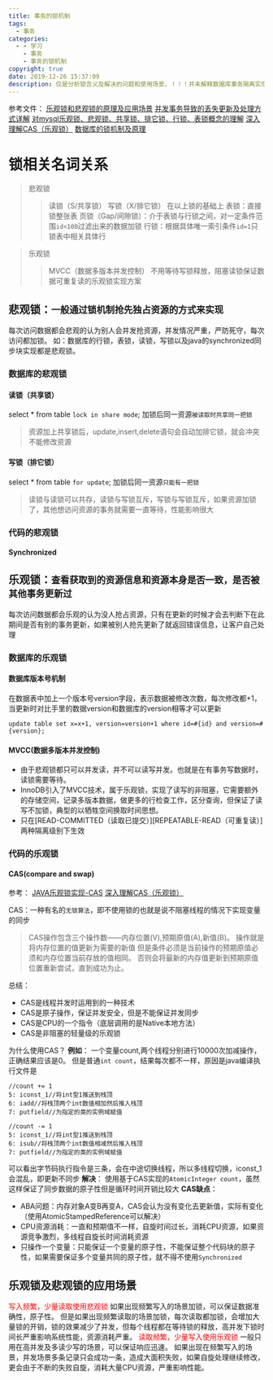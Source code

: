 ```yaml
---
title: 事务的锁机制
tags:
  - 事务
categories:
  - - 学习
    - 事务
    - 事务的锁机制
copyright: true
date: 2019-12-26 15:37:09
description: 仅是分析锁含义及解决的问题和使用场景，！！！并未解释数据库事务隔离实现的详细原理！！！
---
```


参考文件：
[乐观锁和悲观锁的原理及应用场景](https://blog.csdn.net/Michaeles/article/details/86222520)
[并发事务导致的丢失更新及处理方式详解](https://blog.csdn.net/qq_39445473/article/details/90488673)
[对mysql乐观锁、悲观锁、共享锁、排它锁、行锁、表锁概念的理解](https://blog.csdn.net/puhaiyang/article/details/72284702)
[深入理解CAS（乐观锁）](https://www.jianshu.com/p/db5c964a61ee)
[数据库的锁机制及原理](https://blog.csdn.net/C_J33/article/details/79487941)
# 锁相关名词关系
>悲观锁
>>  读锁（S/共享锁）
  写锁（X/排它锁）
  在以上锁的基础上
    表锁：直接锁整张表
    页锁（Gap/间隙锁）：介于表锁与行锁之间，对一定条件范围`id<100`过滤出来的数据加锁
    行锁：根据具体唯一索引条件`id=1`只锁表中相关具体行
    
>乐观锁
>> MVCC（数据多版本并发控制）
  不用等待写锁释放，阻塞读锁保证数据可重复读的乐观锁实现方案
    
## 悲观锁：`一般通过锁机制抢先独占资源的方式来实现`
  每次访问数据都会悲观的认为别人会并发抢资源，并发情况严重，严防死守，每次访问都加锁。
  如：数据库的行锁，表锁，读锁，写锁以及java的synchronized同步块实现都是悲观锁。
### 数据库的悲观锁
#### 读锁（共享锁）
select * from table `lock in share mode`; 加锁后同一资源`被读取时共享同一把锁`
> 资源加上共享锁后，update,insert,delete语句会自动加排它锁，就会冲突不能修改资源
#### 写锁（排它锁）
select * from table `for update`; 加锁后同一资源`只能有一把锁`
> 读锁与读锁可以共存，读锁与写锁互斥，写锁与写锁互斥，如果资源加锁了，其他想访问资源的事务就需要一直等待，性能影响很大
### 代码的悲观锁
#### Synchronized

## 乐观锁：`查看获取到的资源信息和资源本身是否一致，是否被其他事务更新过`
  每次访问数据都会乐观的认为没人抢占资源，只有在更新的时候才会去判断下在此期间是否有别的事务更新，如果被别人抢先更新了就返回错误信息，让客户自己处理
### 数据库的乐观锁
#### 数据库版本号机制
  在数据表中加上一个版本号version字段，表示数据被修改次数，每次修改都+1，当更新时对比手里的数据version和数据库的version相等才可以更新
  ```
  update table set x=x+1, version=version+1 where id=#{id} and version=#{version};
  ```
#### MVCC(数据多版本并发控制)
  - 由于悲观锁都只可以并发读，并不可以读写并发。也就是在有事务写数据时，读锁需要等待。
  - InnoDB引入了MVCC技术，属于乐观锁，实现了读写的非阻塞，它需要额外的存储空间，记录多版本数据，做更多的行检查工作，区分查询，但保证了读写不加锁，典型的以牺牲空间换取时间思想。
  - 只在[READ-COMMITTED（读取已提交）][REPEATABLE-READ（可重复读）]两种隔离级别下生效

### 代码的乐观锁
#### CAS(compare and swap)
参考：
[JAVA乐观锁实现-CAS](https://www.cnblogs.com/darrenqiao/p/9211447.html)
[深入理解CAS（乐观锁）](https://www.jianshu.com/p/db5c964a61ee)

CAS：一种有名的`无锁算法`，即不使用锁的也就是说不阻塞线程的情况下实现变量的同步
> CAS操作包含三个操作数——内存位置(V),预期原值(A),新值(B)。
  操作就是将内存位置的值更新为需要的新值
  但是条件必须是当前操作的预期原值必须和内存位置当前存放的值相同。
  否则会将最新的内存值更新到预期原值位置重新尝试，直到成功为止。

总结：
- CAS是线程并发时运用到的一种技术
- CAS是原子操作，保证并发安全，但是不能保证并发同步
- CAS是CPU的一个指令（底层调用的是Native本地方法）
- CAS是非阻塞的轻量级的乐观锁

为什么使用CAS？
**例如**：
一个变量count,两个线程分别进行10000次加减操作，正确结果应该是0。
但是普通`int count`，结果每次都不一样，原因是java编译执行文件是
```
//count += 1
5: iconst_1//将int型1推送到栈顶
6: iadd//将栈顶两个int数值相加然后推入栈顶
7: putfield//为指定的类的实例域赋值

//count -= 1
5: iconst_1//将int型1推送到栈顶
6: isub//将栈顶两个int数值相减然后推入栈顶
7: putfield//为指定的类的实例域赋值
```
可以看出字节码执行指令是三条，会在中途切换线程，所以多线程切换，iconst_1会混乱，即更新不同步
**解决**：
使用基于CAS实现的`AtomicInteger count`，虽然这样保证了同步数据的原子性但是循环时间开销比较大
**CAS缺点**：
- ABA问题：内存对象A变B再变A，CAS会认为没有变化去更新值，实际有变化（使用AtomicStampedReference可以解决）
- CPU资源消耗：一直和预期值不一样，自旋时间过长，消耗CPU资源，如果资源竞争激烈，多线程自旋长时间消耗资源
- 只操作一个变量：只能保证一个变量的原子性，不能保证整个代码块的原子性，如果需要保证多个变量共同的原子性，就不得不使用`Synchronized`

## 乐观锁及悲观锁的应用场景
<font color=red face="黑体">写入频繁，少量读取使用悲观锁</font>
如果出现频繁写入的场景加锁，可以保证数据准确性，原子性。
但是如果出现频繁读取的场景加锁，每次读取都加锁，会增加大量锁的开销，锁的效果减少了并发，但每个线程都在等待锁的释放，高并发下锁时间长严重影响系统性能，资源消耗严重。
<font color=red face="黑体">读取频繁，少量写入使用乐观锁</font>
一般只用在高并发及多读少写的场景，可以保证响应迅速。
如果出现在频繁写入的场景，并发场景多条记录只会成功一条，造成大面积失败，如果自旋处理继续修改，更会由于不断的失败自旋，消耗大量CPU资源，严重影响性能。
